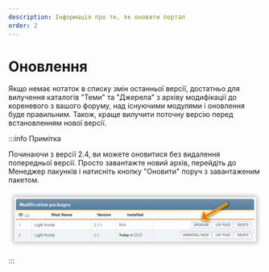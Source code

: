 ```yaml
---
description: Інформація про те, як оновити портал
order: 2
---
```


# Оновлення

Якщо немає нотаток в списку змін останньої версії, достатньо для вилучення каталогів "Теми" та "Джерела" з архіву модифікації до кореневого з вашого форуму, над існуючими модулями і оновлення буде правильним. Також, краще вилучити поточну версію перед встановленням нової версії.

:::info Примітка

Починаючи з версії 2.4, ви можете оновитися без видалення попередньої версії. Просто завантажте новий архів, перейдіть до Менеджер пакунків і натисніть кнопку "Оновити" поруч з завантаженим пакетом.

![Updating](upgrade.png)

:::
